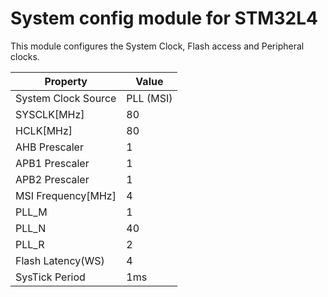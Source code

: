 # System config module for STM32L4

This module configures the System Clock, Flash access and Peripheral clocks.

| Property | Value     |
| -------- | --------- |
| System Clock Source | PLL (MSI) |
| SYSCLK[MHz] | 80     |
| HCLK[MHz] | 80       |
| AHB Prescaler | 1    |
| APB1 Prescaler | 1   |
| APB2 Prescaler | 1   |
| MSI Frequency[MHz] | 4 |
| PLL_M    | 1         |
| PLL_N    | 40        |
| PLL_R    | 2         |
| Flash Latency(WS) | 4 |
| SysTick Period | 1ms |
